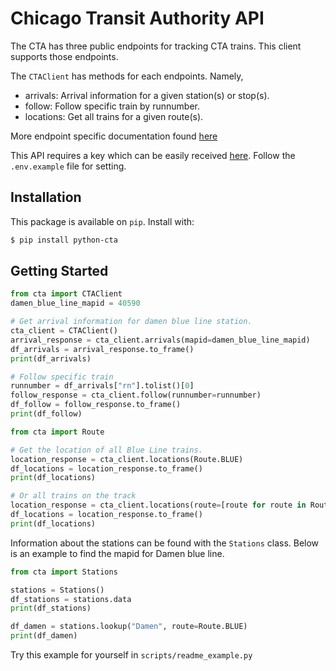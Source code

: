 # Chicago Transit Authority API

The CTA has three public endpoints for tracking CTA trains. This client supports
those endpoints.

The `CTAClient` has methods for each endpoints. Namely,
- arrivals: Arrival information for a given station(s) or stop(s).
- follow: Follow specific train by runnumber.
- locations: Get all trains for a given route(s).

More endpoint specific documentation found [here](
https://www.transitchicago.com/developers/ttdocs/)

This API requires a key which can be easily received [here](https://www.transitchicago.com/developers/traintrackerapply/).
Follow the `.env.example` file for setting.

## Installation

This package is available on `pip`. Install with:

```bash
$ pip install python-cta
```

## Getting Started

```python
from cta import CTAClient
damen_blue_line_mapid = 40590

# Get arrival information for damen blue line station.
cta_client = CTAClient()
arrival_response = cta_client.arrivals(mapid=damen_blue_line_mapid)
df_arrivals = arrival_response.to_frame()
print(df_arrivals)

# Follow specific train
runnumber = df_arrivals["rn"].tolist()[0]
follow_response = cta_client.follow(runnumber=runnumber)
df_follow = follow_response.to_frame()
print(df_follow)
```

```python
from cta import Route

# Get the location of all Blue Line trains.
location_response = cta_client.locations(Route.BLUE)
df_locations = location_response.to_frame()
print(df_locations)

# Or all trains on the track
location_response = cta_client.locations(route=[route for route in Route])
df_locations = location_response.to_frame()
print(df_locations)
```

Information about the stations can be found with the `Stations` class. Below is an
example to find the mapid for Damen blue line.

```python
from cta import Stations

stations = Stations()
df_stations = stations.data
print(df_stations)

df_damen = stations.lookup("Damen", route=Route.BLUE)
print(df_damen)
```

Try this example for yourself in `scripts/readme_example.py`
